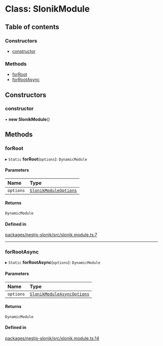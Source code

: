 # Class: SlonikModule

## Table of contents

### Constructors

- [constructor](SlonikModule.md#constructor)

### Methods

- [forRoot](SlonikModule.md#forroot)
- [forRootAsync](SlonikModule.md#forrootasync)

## Constructors

### <a id="constructor" name="constructor"></a> constructor

• **new SlonikModule**()

## Methods

### <a id="forroot" name="forroot"></a> forRoot

▸ `Static` **forRoot**(`options`): `DynamicModule`

#### Parameters

| Name | Type |
| :------ | :------ |
| `options` | [`SlonikModuleOptions`](../interfaces/SlonikModuleOptions.md) |

#### Returns

`DynamicModule`

#### Defined in

[packages/nestjs-slonik/src/slonik.module.ts:7](https://github.com/brickdoc/brickdoc/blob/5e2ec65d/packages/nestjs-slonik/src/slonik.module.ts#L7)

___

### <a id="forrootasync" name="forrootasync"></a> forRootAsync

▸ `Static` **forRootAsync**(`options`): `DynamicModule`

#### Parameters

| Name | Type |
| :------ | :------ |
| `options` | [`SlonikModuleAsyncOptions`](../interfaces/SlonikModuleAsyncOptions.md) |

#### Returns

`DynamicModule`

#### Defined in

[packages/nestjs-slonik/src/slonik.module.ts:14](https://github.com/brickdoc/brickdoc/blob/5e2ec65d/packages/nestjs-slonik/src/slonik.module.ts#L14)
